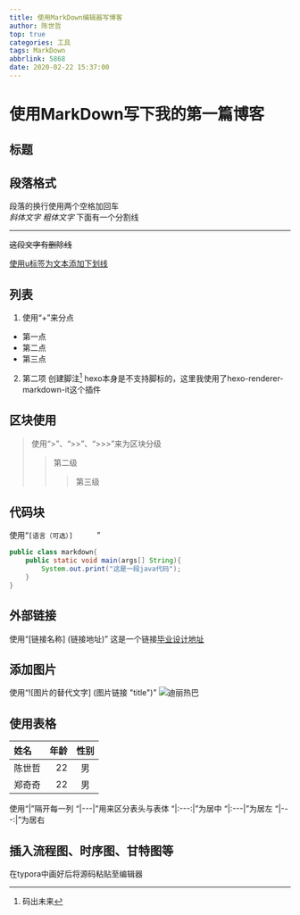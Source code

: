 ```yaml
---
title: 使用MarkDown编辑器写博客
author: 陈世哲
top: true
categories: 工具
tags: MarkDown
abbrlink: 5868
date: 2020-02-22 15:37:00
---
```


# 使用MarkDown写下我的第一篇博客
## 标题
## 段落格式

段落的换行使用两个空格加回车  
*斜体文字*
_粗体文字_
下面有一个分割线
***
~~这段文字有删除线~~  

<u>使用u标签为文本添加下划线</u>


## 列表
1. 使用“+”来分点
+ 第一点
+ 第二点
+ 第三点
2. 第二项
创建脚注[^a]
hexo本身是不支持脚标的，这里我使用了hexo-renderer-markdown-it这个插件
[^a]:码出未来  

## 区块使用
>使用“>”、“>>”、“>>>”来为区块分级
>>第二级
>>>第三级


## 代码块
使用“```[语言（可选）]      ```”
```java
public class markdown{
	public static void main(args[] String){
		System.out.print("这是一段java代码");
	}
}
```

## 外部链接
使用“[链接名称]  (链接地址)”
这是一个链接[毕业设计地址](http://47.103.107.233:8090)

## 添加图片
使用“![图片的替代文字]  (图片链接 "title")”
![迪丽热巴](http://47.103.107.233:8088/111/timg.jpg  "迪丽热巴")

## 使用表格
| 姓名 | 年龄 | 性别|
|:---|---:|:---:|
|陈世哲|22|男|
|郑奇奇|22|男|

使用“|”隔开每一列 
“|---|”用来区分表头与表体
“|:---:|”为居中
“|:---|”为居左
“|---:|”为居右

## 插入流程图、时序图、甘特图等
在typora中画好后将源码粘贴至编辑器
